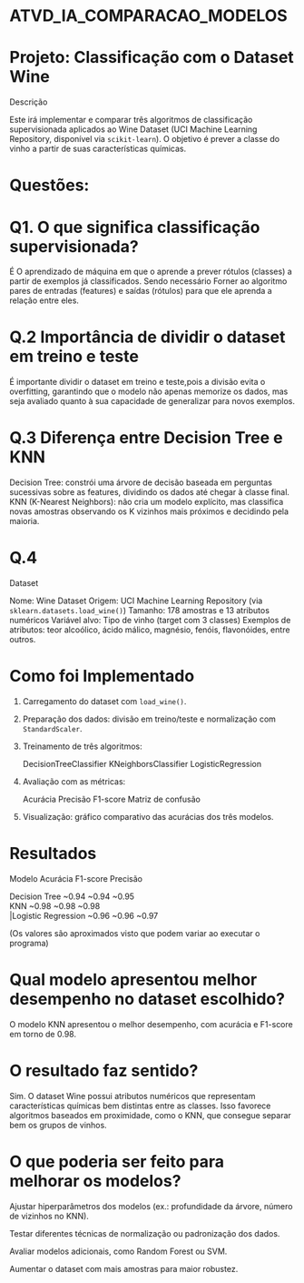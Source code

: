 ﻿# ATVD_IA_COMPARACAO_MODELOS
 
# Projeto: Classificação com o Dataset Wine

Descrição

Este irá implementar e comparar três algoritmos de classificação supervisionada aplicados ao Wine Dataset (UCI Machine Learning Repository, disponível via `scikit-learn`).
O objetivo é prever a classe do vinho a partir de suas características químicas.


# Questões:

# Q1. O que significa classificação supervisionada?
É O aprendizado de máquina em que o aprende a prever rótulos (classes) a partir de exemplos já classificados. 
Sendo necessário Forner ao algoritmo pares de entradas (features) e saídas (rótulos) para que ele aprenda a relação entre eles.

# Q.2 Importância de dividir o dataset em treino e teste
É importante dividir o dataset em treino e teste,pois a divisão evita o overfitting, garantindo que o modelo não apenas memorize os dados, mas seja avaliado quanto à sua capacidade de generalizar para novos exemplos.

# Q.3 Diferença entre Decision Tree e KNN

Decision Tree: constrói uma árvore de decisão baseada em perguntas sucessivas sobre as features, dividindo os dados até chegar à classe final.
KNN (K-Nearest Neighbors): não cria um modelo explícito, mas classifica novas amostras observando os K vizinhos mais próximos e decidindo pela maioria.

# Q.4
Dataset

Nome: Wine Dataset
Origem: UCI Machine Learning Repository (via `sklearn.datasets.load_wine()`)
Tamanho: 178 amostras e 13 atributos numéricos
Variável alvo: Tipo de vinho (target com 3 classes)
Exemplos de atributos: teor alcoólico, ácido málico, magnésio, fenóis, flavonóides, entre outros.

# Como foi Implementado

1. Carregamento do dataset com `load_wine()`.
2. Preparação dos dados: divisão em treino/teste e normalização com `StandardScaler`.
3. Treinamento de três algoritmos:

   DecisionTreeClassifier
   KNeighborsClassifier
   LogisticRegression
4. Avaliação com as métricas:

     Acurácia
     Precisão
     F1-score
     Matriz de confusão
5. Visualização: gráfico comparativo das acurácias dos três modelos.

# Resultados

 Modelo               Acurácia  F1-score  Precisão 

 Decision Tree          ~0.94    ~0.94    ~0.95   
 KNN                    ~0.98    ~0.98    ~0.98   
|Logistic Regression    ~0.96    ~0.96    ~0.97   

(Os valores são aproximados visto que podem variar ao executar o programa)

# Qual modelo apresentou melhor desempenho no dataset escolhido? 
O modelo KNN apresentou o melhor desempenho, com acurácia e F1-score em torno de 0.98.

# O resultado faz sentido? 
Sim. O dataset Wine possui atributos numéricos que representam características químicas bem distintas entre as classes. Isso favorece algoritmos baseados em proximidade, como o KNN, que consegue separar bem os grupos de vinhos.

# O que poderia ser feito para melhorar os modelos?

Ajustar hiperparâmetros dos modelos (ex.: profundidade da árvore, número de vizinhos no KNN).

Testar diferentes técnicas de normalização ou padronização dos dados.

Avaliar modelos adicionais, como Random Forest ou SVM.

Aumentar o dataset com mais amostras para maior robustez.

